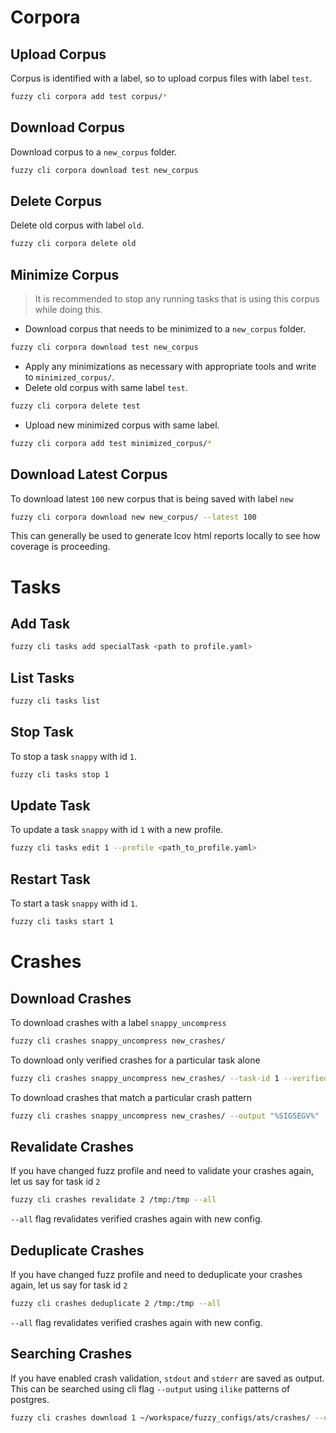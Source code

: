 # Corpora

## Upload Corpus

Corpus is identified with a label, so to upload corpus files with label `test`.

``` bash
fuzzy cli corpora add test corpus/*
```

## Download Corpus

Download corpus to a `new_corpus` folder.

``` bash
fuzzy cli corpora download test new_corpus
```

## Delete Corpus

Delete old corpus with label `old`.

``` bash
fuzzy cli corpora delete old
```

## Minimize Corpus

> It is recommended to stop any running tasks that is using this corpus while doing this.

- Download corpus that needs to be minimized to a `new_corpus` folder.

``` bash
fuzzy cli corpora download test new_corpus
```

- Apply any minimizations as necessary with appropriate tools and write to `minimized_corpus/`.
- Delete old corpus with same label `test`.

``` bash
fuzzy cli corpora delete test
```

- Upload new minimized corpus with same label.

``` bash
fuzzy cli corpora add test minimized_corpus/*
```

## Download Latest Corpus

To download latest `100` new corpus that is being saved with label `new`

``` bash
fuzzy cli corpora download new new_corpus/ --latest 100
```

This can generally be used to generate lcov html reports locally to see how coverage is proceeding.

# Tasks

## Add Task

``` bash
fuzzy cli tasks add specialTask <path to profile.yaml>
```

## List Tasks

``` bash
fuzzy cli tasks list
```

## Stop Task

To stop a task `snappy` with id `1`.

``` bash
fuzzy cli tasks stop 1
```

## Update Task

To update a task `snappy` with id `1` with a new profile.

``` bash
fuzzy cli tasks edit 1 --profile <path_to_profile.yaml>
```

## Restart Task

To start a task `snappy` with id `1`.

``` bash
fuzzy cli tasks start 1
```

# Crashes

## Download Crashes

To download crashes with a label `snappy_uncompress`

``` bash
fuzzy cli crashes snappy_uncompress new_crashes/
```

To download only verified crashes for a particular task alone

``` bash
fuzzy cli crashes snappy_uncompress new_crashes/ --task-id 1 --verified
```

To download crashes that match a particular crash pattern

``` bash
fuzzy cli crashes snappy_uncompress new_crashes/ --output "%SIGSEGV%"
```

## Revalidate Crashes

If you have changed fuzz profile and need to validate your crashes again, let us say for task id `2`

``` bash
fuzzy cli crashes revalidate 2 /tmp:/tmp --all
```

`--all` flag revalidates verified crashes again with new config.

## Deduplicate Crashes

If you have changed fuzz profile and need to deduplicate your crashes again, let us say for task id `2`

``` bash
fuzzy cli crashes deduplicate 2 /tmp:/tmp --all
```

`--all` flag revalidates verified crashes again with new config.

## Searching Crashes

If you have enabled crash validation, `stdout` and `stderr` are saved as output. This can be searched using cli flag `--output`
using `ilike` patterns of postgres.

``` bash
fuzzy cli crashes download 1 ~/workspace/fuzzy_configs/ats/crashes/ --output "%str_alloc%"
```
